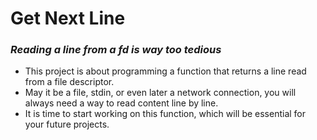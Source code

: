 # Get Next Line
### <i>Reading a line from a fd is way too tedious </i>
* This project is about programming a function that returns a line read from a file descriptor. 
* May it be a file, stdin, or even later a network connection, you will always need a way to read content line by line.
* It is time to start working on this function, which will be essential for your future projects.
